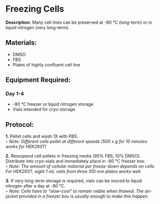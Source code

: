 Freezing Cells
================================================================================
**Description:** Many cell lines can be preserved at -80 °C (long-term) or in liquid nitrogen (very long-term).

Materials:
--------------------------------------------------------------------------------
  * DMSO
  * FBS
  * Plates of highly confluent cell line

Equipment Required:
--------------------------------------------------------------------------------
### Day 1-4

  * -80 °C freezer or liquid nitrogen storage
  * Vials intended for cryo-storage

Protocol:
--------------------------------------------------------------------------------
**1.** Pellet cells and wash 1X with PBS.  
  ◦ _Note: Different cells pellet at different speeds (500 x g for 10 minutes works for HEK293T)_

**2.** Resuspend cell pellets in freezing media (90% FBS, 10% DMSO). Distribute into cryo-vials and immediately place in -80 °C freezer box.  
  ◦ _Note: The amount of cellular material per freeze-down depends on cells. For HEK293T, eight 1 mL vials from three 100 mm plates works well._
  
**3.** If very long-term storage is required, vials can be moced to liquid nitrogen after a day at -80 °C.  
  ◦ _Note: Cells have to "slow-cool" to remain viable when thawed. The air-jacket provided in a freezer box is usually enough to make this happen._
